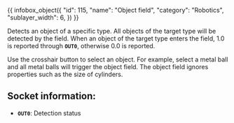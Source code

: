 {{ infobox_object({
	"id": 115,
	"name": "Object field",
	"category": "Robotics",
	"sublayer_width": 6,
}) }}

Detects an object of a specific type. All objects of the target type will be detected by the field. When an object of the target type enters the field, 1.0 is reported through **`OUT0`**, otherwise 0.0 is reported.

Use the crosshair button to select an object. For example, select a metal ball and all metal balls will trigger the object field. The object field ignores properties such as the size of cylinders.

## Socket information:
- **`OUT0`**: Detection status